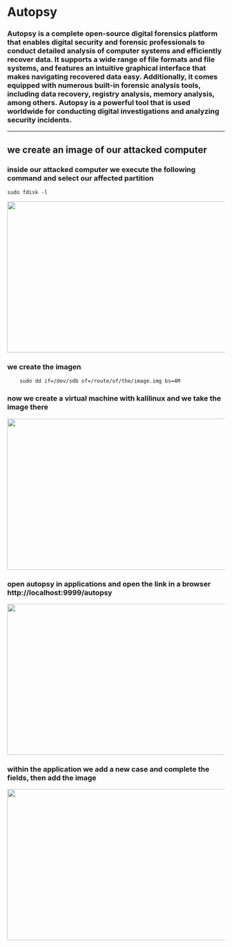 # Autopsy

### Autopsy is a complete open-source digital forensics platform that enables digital security and forensic professionals to conduct detailed analysis of computer systems and efficiently recover data. It supports a wide range of file formats and file systems, and features an intuitive graphical interface that makes navigating recovered data easy. Additionally, it comes equipped with numerous built-in forensic analysis tools, including data recovery, registry analysis, memory analysis, among others. Autopsy is a powerful tool that is used worldwide for conducting digital investigations and analyzing security incidents.

---

## we create an image of our attacked computer

### inside our attacked computer we execute the following command and select our affected partition

    sudo fdisk -l
    
  

<img src="https://user-images.githubusercontent.com/131694378/235357455-3138ab2d-b0b9-4821-b07b-a351f3b1bf16.png" width="600" height="350">

### we create the imagen

        sudo dd if=/dev/sdb of=/route/of/the/image.img bs=4M
        
### now we create a virtual machine with kalilinux and we take the image there

<img src="https://user-images.githubusercontent.com/131694378/235358942-921e1b95-d3ba-4bfe-a6d4-7ecac6e07461.png" width="600" height="350">

### open autopsy in applications and open the link in a browser http://localhost:9999/autopsy

<img src="hhttps://user-images.githubusercontent.com/131694378/235366709-42591888-3174-48c3-a741-ac3d13459a2b.png" width="600" height="350">

### within the application we add a new case and complete the fields, then add the image

<img src="https://user-images.githubusercontent.com/131694378/235366664-f55c5564-a593-47a8-86e7-3b7614fb1245.png" width="600" height="350">


